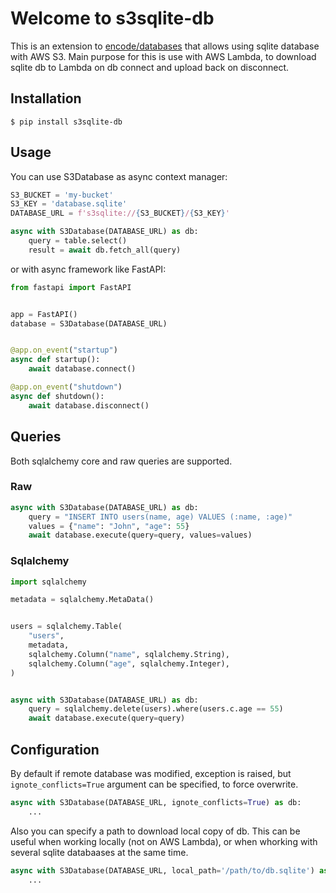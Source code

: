 # Welcome to s3sqlite-db

This is an extension to [encode/databases](https://github.com/encode/databases)
that allows using sqlite database with AWS S3.
Main purpose for this is use with AWS Lambda, to download sqlite db to Lambda on db connect and upload back on disconnect.

## Installation

```console
$ pip install s3sqlite-db
```

## Usage

You can use S3Database as async context manager:

```Python
S3_BUCKET = 'my-bucket'
S3_KEY = 'database.sqlite'
DATABASE_URL = f's3sqlite://{S3_BUCKET}/{S3_KEY}'

async with S3Database(DATABASE_URL) as db:
    query = table.select()
    result = await db.fetch_all(query)

```

or with async framework like FastAPI:

```Python
from fastapi import FastAPI


app = FastAPI()
database = S3Database(DATABASE_URL)


@app.on_event("startup")
async def startup():
    await database.connect()

@app.on_event("shutdown")
async def shutdown():
    await database.disconnect()
```

## Queries

Both sqlalchemy core and raw queries are supported.

### Raw

```Python
async with S3Database(DATABASE_URL) as db:
    query = "INSERT INTO users(name, age) VALUES (:name, :age)"
    values = {"name": "John", "age": 55}
    await database.execute(query=query, values=values)
```

### Sqlalchemy

```Python
import sqlalchemy

metadata = sqlalchemy.MetaData()


users = sqlalchemy.Table(
    "users",
    metadata,
    sqlalchemy.Column("name", sqlalchemy.String),
    sqlalchemy.Column("age", sqlalchemy.Integer),
)


async with S3Database(DATABASE_URL) as db:
    query = sqlalchemy.delete(users).where(users.c.age == 55)
    await database.execute(query=query)
```

## Configuration
By default if remote database was modified, exception is raised, but `ignote_conflicts=True` argument can be specified, to force overwrite.

```Python
async with S3Database(DATABASE_URL, ignote_conflicts=True) as db:
    ...
```

Also you can specify a path to download local copy of db.
This can be useful when working locally (not on AWS Lambda), or when whorking with several sqlite databaases at the same time.

```Python
async with S3Database(DATABASE_URL, local_path='/path/to/db.sqlite') as db:
    ...
```
